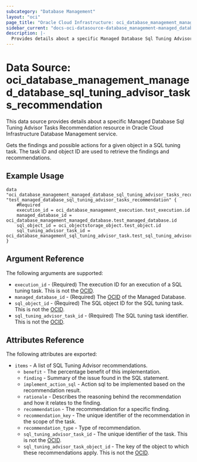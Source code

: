 ```yaml
---
subcategory: "Database Management"
layout: "oci"
page_title: "Oracle Cloud Infrastructure: oci_database_management_managed_database_sql_tuning_advisor_tasks_recommendation"
sidebar_current: "docs-oci-datasource-database_management-managed_database_sql_tuning_advisor_tasks_recommendation"
description: |-
  Provides details about a specific Managed Database Sql Tuning Advisor Tasks Recommendation in Oracle Cloud Infrastructure Database Management service
---
```


# Data Source: oci_database_management_managed_database_sql_tuning_advisor_tasks_recommendation
This data source provides details about a specific Managed Database Sql Tuning Advisor Tasks Recommendation resource in Oracle Cloud Infrastructure Database Management service.

Gets the findings and possible actions for a given object in a SQL tuning task.
The task ID and object ID are used to retrieve the findings and recommendations.


## Example Usage

```hcl
data "oci_database_management_managed_database_sql_tuning_advisor_tasks_recommendation" "test_managed_database_sql_tuning_advisor_tasks_recommendation" {
	#Required
	execution_id = oci_database_management_execution.test_execution.id
	managed_database_id = oci_database_management_managed_database.test_managed_database.id
	sql_object_id = oci_objectstorage_object.test_object.id
	sql_tuning_advisor_task_id = oci_database_management_sql_tuning_advisor_task.test_sql_tuning_advisor_task.id
}
```

## Argument Reference

The following arguments are supported:

* `execution_id` - (Required) The execution ID for an execution of a SQL tuning task. This is not the [OCID](https://docs.cloud.oracle.com/iaas/Content/General/Concepts/identifiers.htm). 
* `managed_database_id` - (Required) The [OCID](https://docs.cloud.oracle.com/iaas/Content/General/Concepts/identifiers.htm) of the Managed Database.
* `sql_object_id` - (Required) The SQL object ID for the SQL tuning task. This is not the [OCID](https://docs.cloud.oracle.com/iaas/Content/General/Concepts/identifiers.htm).
* `sql_tuning_advisor_task_id` - (Required) The SQL tuning task identifier. This is not the [OCID](https://docs.cloud.oracle.com/iaas/Content/General/Concepts/identifiers.htm).


## Attributes Reference

The following attributes are exported:

* `items` - A list of SQL Tuning Advisor recommendations.
	* `benefit` - The percentage benefit of this implementation.
	* `finding` - Summary of the issue found in the SQL statement.
	* `implement_action_sql` - Action sql to be implemented based on the recommendation result.
	* `rationale` - Describes the reasoning behind the recommendation and how it relates to the finding.
	* `recommendation` - The recommendation for a specific finding.
	* `recommendation_key` - The unique identifier of the recommendation in the scope of the task.
	* `recommendation_type` - Type of recommendation.
	* `sql_tuning_advisor_task_id` - The unique identifier of the task. This is not the [OCID](https://docs.cloud.oracle.com/iaas/Content/General/Concepts/identifiers.htm).
	* `sql_tuning_advisor_task_object_id` - The key of the object to which these recommendations apply. This is not the [OCID](https://docs.cloud.oracle.com/iaas/Content/General/Concepts/identifiers.htm). 

